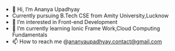 - 👋 Hi, I’m Ananya Upadhyay
- Currently pursuing B.Tech CSE from Amity University,Lucknow
- 👀 I’m interested in Front-end Development 
- 🌱 I’m currently learning Ionic Frame Work,Cloud Computing Fundamentals
- 📫 How to reach me @ananyaupadhyay.contact@gmail.com

<!---
Ananya1110/Ananya1110 is a ✨ special ✨ repository because its `README.md` (this file) appears on your GitHub profile.
You can click the Preview link to take a look at your changes.
--->
